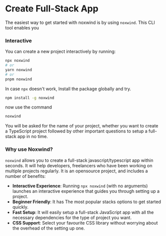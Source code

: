 # Create Full-Stack App

The easiest way to get started with noxwind is by using `noxwind`. This CLI tool enables you

### Interactive

You can create a new project interactively by running:

```bash
npx noxwind
# or
yarn noxwind
# or
pnpm noxwind
```

In case `npx` doesn't work, Install the package globally and try.

```bash
npm install -g noxwind
```

now use the command

```bash
noxwind
```

You will be asked for the name of your project, whether you want to create a TypeScript project followed by other important questions to setup a full-stack app in no time.

### Why use Noxwind?

`noxwind` allows you to create a full-stack javascript/typescript app within seconds. It will help developers, freelancers who have been working on multiple projects regularly. It is an opensource project, and includes a number of benefits:

- **Interactive Experience**: Running `npx noxwind` (with no arguments) launches an interactive experience that guides you through setting up a project.
- **Beginner Friendly**: It has The most popular stacks options to get started quickly.
- **Fast Setup**: It will easily setup a full-stack JavaScript app with all the necessary dependencies for the type of project you want.
- **CSS Support**: Select your favourite CSS library without worrying about the overhead of the setting up one.
